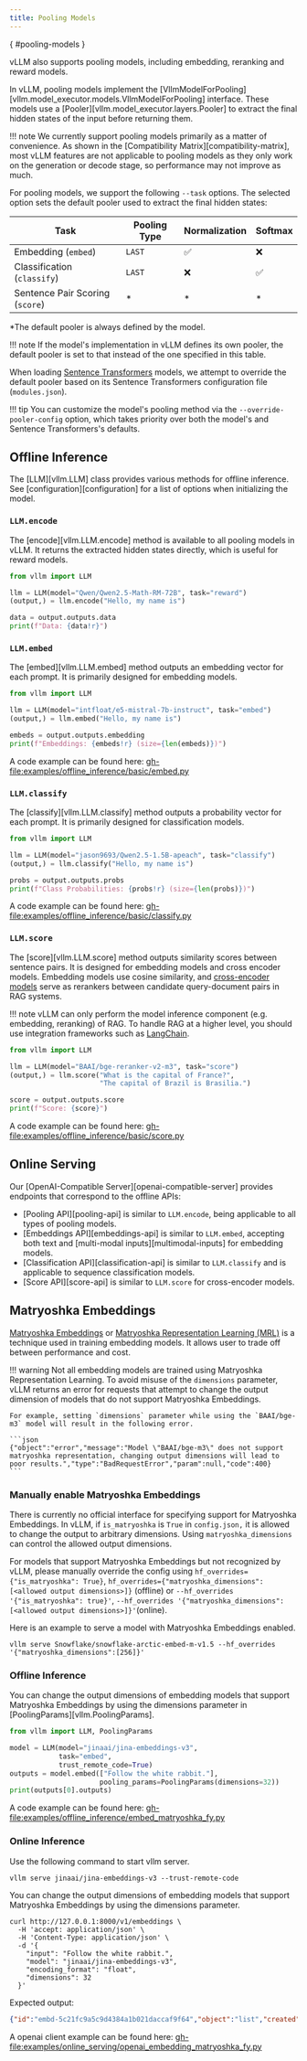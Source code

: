 ```yaml
---
title: Pooling Models
---
```

[](){ #pooling-models }

vLLM also supports pooling models, including embedding, reranking and reward models.

In vLLM, pooling models implement the [VllmModelForPooling][vllm.model_executor.models.VllmModelForPooling] interface.
These models use a [Pooler][vllm.model_executor.layers.Pooler] to extract the final hidden states of the input
before returning them.

!!! note
    We currently support pooling models primarily as a matter of convenience.
    As shown in the [Compatibility Matrix][compatibility-matrix], most vLLM features are not applicable to
    pooling models as they only work on the generation or decode stage, so performance may not improve as much.

For pooling models, we support the following `--task` options.
The selected option sets the default pooler used to extract the final hidden states:

| Task                            | Pooling Type   | Normalization   | Softmax   |
|---------------------------------|----------------|-----------------|-----------|
| Embedding (`embed`)             | `LAST`         | ✅︎              | ❌         |
| Classification (`classify`)     | `LAST`         | ❌               | ✅︎        |
| Sentence Pair Scoring (`score`) | \*             | \*              | \*        |

\*The default pooler is always defined by the model.

!!! note
    If the model's implementation in vLLM defines its own pooler, the default pooler is set to that instead of the one specified in this table.

When loading [Sentence Transformers](https://huggingface.co/sentence-transformers) models,
we attempt to override the default pooler based on its Sentence Transformers configuration file (`modules.json`).

!!! tip
    You can customize the model's pooling method via the `--override-pooler-config` option,
    which takes priority over both the model's and Sentence Transformers's defaults.

## Offline Inference

The [LLM][vllm.LLM] class provides various methods for offline inference.
See [configuration][configuration] for a list of options when initializing the model.

### `LLM.encode`

The [encode][vllm.LLM.encode] method is available to all pooling models in vLLM.
It returns the extracted hidden states directly, which is useful for reward models.

```python
from vllm import LLM

llm = LLM(model="Qwen/Qwen2.5-Math-RM-72B", task="reward")
(output,) = llm.encode("Hello, my name is")

data = output.outputs.data
print(f"Data: {data!r}")
```

### `LLM.embed`

The [embed][vllm.LLM.embed] method outputs an embedding vector for each prompt.
It is primarily designed for embedding models.

```python
from vllm import LLM

llm = LLM(model="intfloat/e5-mistral-7b-instruct", task="embed")
(output,) = llm.embed("Hello, my name is")

embeds = output.outputs.embedding
print(f"Embeddings: {embeds!r} (size={len(embeds)})")
```

A code example can be found here: <gh-file:examples/offline_inference/basic/embed.py>

### `LLM.classify`

The [classify][vllm.LLM.classify] method outputs a probability vector for each prompt.
It is primarily designed for classification models.

```python
from vllm import LLM

llm = LLM(model="jason9693/Qwen2.5-1.5B-apeach", task="classify")
(output,) = llm.classify("Hello, my name is")

probs = output.outputs.probs
print(f"Class Probabilities: {probs!r} (size={len(probs)})")
```

A code example can be found here: <gh-file:examples/offline_inference/basic/classify.py>

### `LLM.score`

The [score][vllm.LLM.score] method outputs similarity scores between sentence pairs.
It is designed for embedding models and cross encoder models. Embedding models use cosine similarity, and [cross-encoder models](https://www.sbert.net/examples/applications/cross-encoder/README.html) serve as rerankers between candidate query-document pairs in RAG systems.

!!! note
    vLLM can only perform the model inference component (e.g. embedding, reranking) of RAG.
    To handle RAG at a higher level, you should use integration frameworks such as [LangChain](https://github.com/langchain-ai/langchain).

```python
from vllm import LLM

llm = LLM(model="BAAI/bge-reranker-v2-m3", task="score")
(output,) = llm.score("What is the capital of France?",
                      "The capital of Brazil is Brasilia.")

score = output.outputs.score
print(f"Score: {score}")
```

A code example can be found here: <gh-file:examples/offline_inference/basic/score.py>

## Online Serving

Our [OpenAI-Compatible Server][openai-compatible-server] provides endpoints that correspond to the offline APIs:

- [Pooling API][pooling-api] is similar to `LLM.encode`, being applicable to all types of pooling models.
- [Embeddings API][embeddings-api] is similar to `LLM.embed`, accepting both text and [multi-modal inputs][multimodal-inputs] for embedding models.
- [Classification API][classification-api] is similar to `LLM.classify` and is applicable to sequence classification models.
- [Score API][score-api] is similar to `LLM.score` for cross-encoder models.

## Matryoshka Embeddings

[Matryoshka Embeddings](https://sbert.net/examples/sentence_transformer/training/matryoshka/README.html#matryoshka-embeddings) or [Matryoshka Representation Learning (MRL)](https://arxiv.org/abs/2205.13147) is a technique used in training embedding models. It allows user to trade off between performance and cost.

!!! warning
    Not all embedding models are trained using Matryoshka Representation Learning. To avoid misuse of the `dimensions` parameter, vLLM returns an error for requests that attempt to change the output dimension of models that do not support Matryoshka Embeddings.

    For example, setting `dimensions` parameter while using the `BAAI/bge-m3` model will result in the following error.

    ```json
    {"object":"error","message":"Model \"BAAI/bge-m3\" does not support matryoshka representation, changing output dimensions will lead to poor results.","type":"BadRequestError","param":null,"code":400}
    ```

### Manually enable Matryoshka Embeddings

There is currently no official interface for specifying support for Matryoshka Embeddings. In vLLM, if `is_matryoshka` is `True` in `config.json,` it is allowed to change the output to arbitrary dimensions. Using `matryoshka_dimensions` can control the allowed output dimensions.

For models that support Matryoshka Embeddings but not recognized by vLLM, please manually override the config using `hf_overrides={"is_matryoshka": True}`, `hf_overrides={"matryoshka_dimensions": [<allowed output dimensions>]}` (offline) or `--hf_overrides '{"is_matryoshka": true}'`,  `--hf_overrides '{"matryoshka_dimensions": [<allowed output dimensions>]}'`(online).

Here is an example to serve a model with Matryoshka Embeddings enabled.

```text
vllm serve Snowflake/snowflake-arctic-embed-m-v1.5 --hf_overrides '{"matryoshka_dimensions":[256]}'
```

### Offline Inference

You can change the output dimensions of embedding models that support Matryoshka Embeddings by using the dimensions parameter in [PoolingParams][vllm.PoolingParams].

```python
from vllm import LLM, PoolingParams

model = LLM(model="jinaai/jina-embeddings-v3", 
            task="embed", 
            trust_remote_code=True)
outputs = model.embed(["Follow the white rabbit."], 
                      pooling_params=PoolingParams(dimensions=32))
print(outputs[0].outputs)
```

A code example can be found here: <gh-file:examples/offline_inference/embed_matryoshka_fy.py>

### Online Inference

Use the following command to start vllm server.

```text
vllm serve jinaai/jina-embeddings-v3 --trust-remote-code
```

You can change the output dimensions of embedding models that support Matryoshka Embeddings by using the dimensions parameter.

```text
curl http://127.0.0.1:8000/v1/embeddings \
  -H 'accept: application/json' \
  -H 'Content-Type: application/json' \
  -d '{
    "input": "Follow the white rabbit.",
    "model": "jinaai/jina-embeddings-v3",
    "encoding_format": "float",
    "dimensions": 32
  }'
```

Expected output:

```json
{"id":"embd-5c21fc9a5c9d4384a1b021daccaf9f64","object":"list","created":1745476417,"model":"jinaai/jina-embeddings-v3","data":[{"index":0,"object":"embedding","embedding":[-0.3828125,-0.1357421875,0.03759765625,0.125,0.21875,0.09521484375,-0.003662109375,0.1591796875,-0.130859375,-0.0869140625,-0.1982421875,0.1689453125,-0.220703125,0.1728515625,-0.2275390625,-0.0712890625,-0.162109375,-0.283203125,-0.055419921875,-0.0693359375,0.031982421875,-0.04052734375,-0.2734375,0.1826171875,-0.091796875,0.220703125,0.37890625,-0.0888671875,-0.12890625,-0.021484375,-0.0091552734375,0.23046875]}],"usage":{"prompt_tokens":8,"total_tokens":8,"completion_tokens":0,"prompt_tokens_details":null}}
```

A openai client example can be found here: <gh-file:examples/online_serving/openai_embedding_matryoshka_fy.py>
